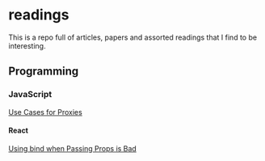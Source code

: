 # readings
This is a repo full of articles, papers and assorted readings that I find to be interesting.

## Programming

### JavaScript
[Use Cases for Proxies](http://devbryce.com/use-cases-for-es6-proxies/)
#### React
[Using bind when Passing Props is Bad](https://daveceddia.com/avoid-bind-when-passing-props/)
